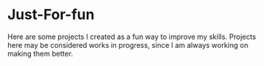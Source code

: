 # Just-For-fun
Here are some projects I created as a fun way to improve my skills.
Projects here may be considered works in progress, since I am always working on making them better.
